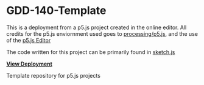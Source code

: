 # GDD-140-Template


This is a deployment from a p5.js project created in the online editor. All credits for the p5.js enviornment used goes to [processing/p5.js](https://github.com/processing/p5.js), and the use of the [p5.js Editor](https://editor.p5js.org/)

The code written for this project can be primarily found in [sketch.js](sketch.js)

[**View Deployment**](https://littletealeaf.github.io/GDD-140-Project-1.2/)

Template repository for p5.js projects
